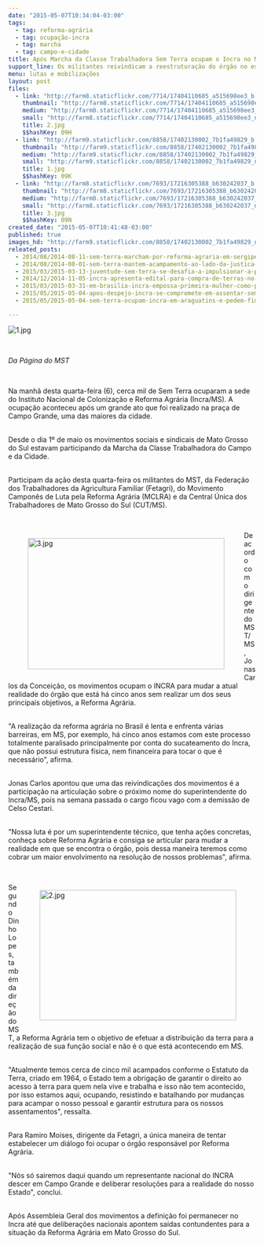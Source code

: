 ```yaml
---
date: "2015-05-07T10:34:04-03:00"
tags:
  - tag: reforma-agrária
  - tag: ocupação-incra
  - tag: marcha
  - tag: campo-e-cidade
title: Após Marcha da Classe Trabalhadora Sem Terra ocupam o Incra no MS
support_line: Os militantes reivindicam a reestruturação do órgão no estado.
menu: lutas e mobilizações
layout: post
files:
  - link: "http://farm8.staticflickr.com/7714/17404110685_a515698ee3_b.jpg"
    thumbnail: "http://farm8.staticflickr.com/7714/17404110685_a515698ee3_t.jpg"
    medium: "http://farm8.staticflickr.com/7714/17404110685_a515698ee3_z.jpg"
    small: "http://farm8.staticflickr.com/7714/17404110685_a515698ee3_n.jpg"
    title: 2.jpg
    $$hashKey: 09H
  - link: "http://farm9.staticflickr.com/8858/17402130002_7b1fa49829_b.jpg"
    thumbnail: "http://farm9.staticflickr.com/8858/17402130002_7b1fa49829_t.jpg"
    medium: "http://farm9.staticflickr.com/8858/17402130002_7b1fa49829_z.jpg"
    small: "http://farm9.staticflickr.com/8858/17402130002_7b1fa49829_n.jpg"
    title: 1.jpg
    $$hashKey: 09K
  - link: "http://farm8.staticflickr.com/7693/17216305388_b630242037_b.jpg"
    thumbnail: "http://farm8.staticflickr.com/7693/17216305388_b630242037_t.jpg"
    medium: "http://farm8.staticflickr.com/7693/17216305388_b630242037_z.jpg"
    small: "http://farm8.staticflickr.com/7693/17216305388_b630242037_n.jpg"
    title: 3.jpg
    $$hashKey: 09N
created_date: "2015-05-07T10:41:48-03:00"
published: true
images_hd: "http://farm9.staticflickr.com/8858/17402130002_7b1fa49829_n.jpg"
releated_posts:
  - 2014/08/2014-08-11-sem-terra-marcham-por-reforma-agraria-em-sergipe.md
  - 2014/08/2014-08-01-sem-terra-mantem-acampamento-ao-lado-da-justica-federal-no-es.md
  - 2015/03/2015-03-13-juventude-sem-terra-se-desafia-a-impulsionar-a-participacao-na-luta-pela-reforma-agraria.md
  - 2014/12/2014-11-05-incra-apresenta-edital-para-compra-de-terras-no-parana.md
  - 2015/03/2015-03-31-em-brasilia-incra-empossa-primeira-mulher-como-presidenta.md
  - 2015/05/2015-05-04-apos-despejo-incra-se-compromete-em-assentar-sem-terra-no-rs.md
  - 2015/05/2015-05-04-sem-terra-ocupam-incra-em-araguatins-e-pedem-fim-da-violencia-no-campo.md

---
```

<p><img alt="1.jpg" src="http://farm9.staticflickr.com/8858/17402130002_7b1fa49829_b.jpg" /></p>

<p>&nbsp;</p>

<p><em>Da P&aacute;gina do MST </em></p>

<p>&nbsp;</p>

<p>Na manh&atilde; desta quarta-feira (6), cerca mil de Sem Terra ocuparam a sede do Instituto Nacional de Coloniza&ccedil;&atilde;o e Reforma Agr&aacute;ria (Incra/MS). A ocupa&ccedil;&atilde;o aconteceu ap&oacute;s um grande ato que foi realizado na pra&ccedil;a de Campo Grande, uma das maiores da cidade.</p>

<p><br />
Desde o dia 1&ordm; de maio os movimentos sociais e sindicais de Mato Grosso do Sul estavam participando da Marcha da Classe Trabalhadora do Campo e da Cidade.</p>

<p><br />
Participam da a&ccedil;&atilde;o desta quarta-feira os militantes do MST, da Federa&ccedil;&atilde;o dos Trabalhadores da Agricultura Familiar (Fetagri), do Movimento Campon&ecirc;s de Luta pela Reforma Agr&aacute;ria (MCLRA) e da Central &Uacute;nica dos Trabalhadores de Mato Grosso do Sul (CUT/MS).</p>

<p>&nbsp;</p>

<figure class="image" style="float:left"><img alt="3.jpg" height="267" src="http://farm8.staticflickr.com/7693/17216305388_b630242037_b.jpg" width="400" />
<figcaption></figcaption>
</figure>

<p>De acordo com o dirigente do MST/MS, Jonas Carlos da Concei&ccedil;&atilde;o, os movimentos ocupam o INCRA para mudar a atual realidade do &oacute;rg&atilde;o que est&aacute; h&aacute; cinco anos sem realizar um dos seus principais objetivos, a Reforma Agr&aacute;ria.</p>

<p><br />
&quot;A realiza&ccedil;&atilde;o da reforma agr&aacute;ria no Brasil &eacute; lenta e enfrenta v&aacute;rias barreiras, em MS, por exemplo, h&aacute; cinco anos estamos com este processo totalmente paralisado principalmente por conta do sucateamento do Incra, que n&atilde;o possui estrutura f&iacute;sica, nem financeira para tocar o que &eacute; necess&aacute;rio&quot;, afirma.</p>

<p><br />
Jonas Carlos apontou que uma das reivindica&ccedil;&otilde;es dos movimentos &eacute; a participa&ccedil;&atilde;o na articula&ccedil;&atilde;o sobre o pr&oacute;ximo nome do superintendente do Incra/MS, pois na semana passada o cargo ficou vago com a demiss&atilde;o de Celso Cestari.</p>

<p><br />
&quot;Nossa luta &eacute; por um superintendente t&eacute;cnico, que tenha a&ccedil;&otilde;es concretas, conhe&ccedil;a sobre Reforma Agr&aacute;ria e consiga se articular para mudar a realidade em que se encontra o &oacute;rg&atilde;o, pois dessa maneira teremos como cobrar um maior envolvimento na resolu&ccedil;&atilde;o de nossos problemas&quot;, afirma.</p>

<p>&nbsp;</p>

<figure class="image" style="float:right"><img alt="2.jpg" height="265" src="http://farm8.staticflickr.com/7714/17404110685_a515698ee3_b.jpg" width="400" />
<figcaption></figcaption>
</figure>

<p>Segundo Dinho Lopes, tamb&eacute;m da dire&ccedil;&atilde;o do MST, a Reforma Agr&aacute;ria tem o objetivo de efetuar a distribui&ccedil;&atilde;o da terra para a realiza&ccedil;&atilde;o de sua fun&ccedil;&atilde;o social e n&atilde;o &eacute; o que est&aacute; acontecendo em MS.</p>

<p><br />
&quot;Atualmente temos cerca de cinco mil acampados conforme o Estatuto da Terra, criado em 1964, o Estado tem a obriga&ccedil;&atilde;o de garantir o direito ao acesso &agrave; terra para quem nela vive e trabalha e isso n&atilde;o tem acontecido, por isso estamos aqui, ocupando, resistindo e batalhando por mudan&ccedil;as para acampar o nosso pessoal e garantir estrutura para os nossos assentamentos&quot;, ressalta.</p>

<p><br />
Para Ramiro Moises, dirigente da Fetagri, a &uacute;nica maneira de tentar estabelecer um di&aacute;logo foi ocupar o &oacute;rg&atilde;o respons&aacute;vel por Reforma Agr&aacute;ria.</p>

<p><br />
&quot;N&oacute;s s&oacute; sairemos daqui quando um representante nacional do INCRA descer em Campo Grande e deliberar resolu&ccedil;&otilde;es para a realidade do nosso Estado&quot;, conclui.</p>

<p><br />
Ap&oacute;s Assembleia Geral dos movimentos a defini&ccedil;&atilde;o foi permanecer no Incra at&eacute; que delibera&ccedil;&otilde;es nacionais apontem sa&iacute;das contundentes para a situa&ccedil;&atilde;o da Reforma Agr&aacute;ria em Mato Grosso do Sul.</p>

<p>&nbsp;</p>
